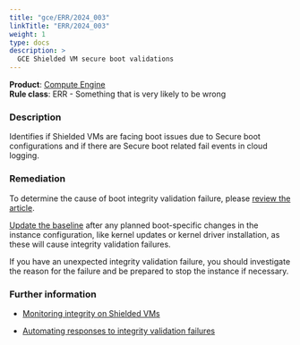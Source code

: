 ```yaml
---
title: "gce/ERR/2024_003"
linkTitle: "ERR/2024_003"
weight: 1
type: docs
description: >
  GCE Shielded VM secure boot validations
---
```


**Product**: [Compute Engine](https://cloud.google.com/compute)\
**Rule class**: ERR - Something that is very likely to be wrong

### Description

  Identifies if Shielded VMs are facing boot issues due to Secure boot
  configurations and if there are Secure boot related fail events in
  cloud logging.

### Remediation

  To determine the cause of boot integrity validation failure, please
  [review the article](https://cloud.google.com/compute/shielded-vm/docs/integrity-monitoring#diagnosing-failure).

  [Update the baseline](https://cloud.google.com/compute/shielded-vm/docs/integrity-monitoring#updating-baseline)
  after any planned boot-specific changes in the instance configuration,
  like kernel updates or kernel driver installation, as these will cause
  integrity validation failures.

  If you have an unexpected integrity validation failure, you should
  investigate the reason for the failure and be prepared to stop the
  instance if necessary.

### Further information

  - [Monitoring integrity on Shielded VMs](https://cloud.google.com/compute/shielded-vm/docs/integrity-monitoring)

  - [Automating responses to integrity validation failures](https://cloud.google.com/compute/shielded-vm/docs/automating-responses-integrity-failures)
